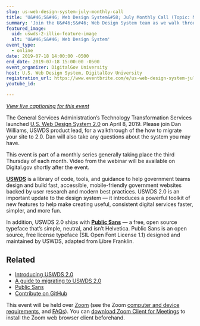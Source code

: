 ```yaml
---
slug: us-web-design-system-july-monthly-call
title: 'U&#46;S&#46; Web Design System&#58; July Monthly Call (Topic: Migrating your site)'
summary: 'Join the U&#46;S&#46; Web Design System team as we walk through how to migrate your site to 2&#46;0 and take any questions you might have! '
featured_image: 
  uid: uswds-2-illio-feature-image
  alt: 'U&#46;S&#46; Web Design System'
event_type: 
  - online
date: 2019-07-18 14:00:00 -0500
end_date: 2019-07-18 15:00:00 -0500
event_organizer: DigitalGov University
host: U.S. Web Design System, DigitalGov University
registration_url: https://www.eventbrite.com/e/us-web-design-system-july-monthly-call-registration-63426916615
youtube_id: 

---
```


_[View live captioning for this event](https://www.captionedtext.com/client/event.aspx?EventID=4069748&CustomerID=321)_

The General Services Administration’s Technology Transformation Services launched [U.S. Web Design System 2.0](https://designsystem.digital.gov/) on April 8, 2019. Please join Dan Williams, USWDS product lead, for a walkthrough of the how to migrate your site to 2.0. Dan will also take any questions about the system you may have.

This event is part of a monthly series generally taking place the third Thursday of each month. Video from the webinar will be available on Digital.gov shortly after the event.  

[**USWDS**](https://designsystem.digital.gov/) is a library of code, tools, and guidance to help government teams design and build fast, accessible, mobile-friendly government websites backed by user research and modern best practices. USWDS 2.0 is an important update to the design system — it introduces a powerful toolkit of new features to help make creating useful, consistent digital services faster, simpler, and more fun.

In addition, USWDS 2.0 ships with [**Public Sans**](https://public-sans.digital.gov/) — a free, open source typeface that’s simple, neutral, and isn’t Helvetica. Public Sans is an open source, free license typeface (SIL Open Font License 1.1) designed and maintained by USWDS, adapted from Libre Franklin.


## Related

- [Introducing USWDS 2.0](https://designsystem.digital.gov/whats-new/updates/2019/04/08/introducing-uswds-2-0/)
- [A guide to migrating to USWDS 2.0](https://designsystem.digital.gov/documentation/migration/)
- [Public Sans](https://public-sans.digital.gov/)
- [Contribute on GitHub](https://github.com/uswds/uswds)

This event will be held over [Zoom](https://www.zoom.us/) (see the Zoom [computer and device requirements](https://support.zoom.us/hc/en-us/articles/201362023-System-Requirements-for-PC-Mac-and-Linux), and [FAQs](https://support.zoom.us/hc/en-us/sections/200277708-Frequently-Asked-Questions)). You can [download Zoom Client for Meetings](https://zoom.us/download#client_4meeting) to install the Zoom web browser client beforehand.
